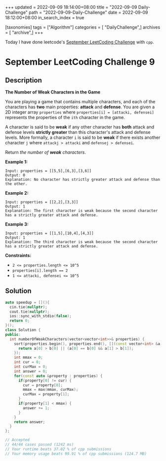 +++
updated = 2022-09-09 18:14:00+08:00
title = "2022-09-09 Daily-Challenge"
path = "2022-09-09-Daily-Challenge"
date = 2022-09-09 18:12:00+08:00
in_search_index = true

[taxonomies]
tags = ["Algorithm"]
categories = [ "DailyChallenge",]
archives = [ "archive",]
+++

Today I have done leetcode's [September LeetCoding Challenge](https://leetcode.com/problems/the-number-of-weak-characters-in-the-game/) with `cpp`.

<!-- more -->

# September LeetCoding Challenge 9

## Description

**The Number of Weak Characters in the Game**

You are playing a game that contains multiple characters, and each of the characters has **two** main properties: **attack** and **defense**. You are given a 2D integer array `properties` where `properties[i] = [attacki, defensei]` represents the properties of the `ith` character in the game.

A character is said to be **weak** if any other character has **both** attack and defense levels **strictly greater** than this character's attack and defense levels. More formally, a character `i` is said to be **weak** if there exists another character `j` where `attackj > attacki` and `defensej > defensei`.

Return *the number of **weak** characters*.

 

**Example 1:**

```
Input: properties = [[5,5],[6,3],[3,6]]
Output: 0
Explanation: No character has strictly greater attack and defense than the other.
```

**Example 2:**

```
Input: properties = [[2,2],[3,3]]
Output: 1
Explanation: The first character is weak because the second character has a strictly greater attack and defense.
```

**Example 3:**

```
Input: properties = [[1,5],[10,4],[4,3]]
Output: 1
Explanation: The third character is weak because the second character has a strictly greater attack and defense.
```

 

**Constraints:**

- `2 <= properties.length <= 10^5`
- `properties[i].length == 2`
- `1 <= attacki, defensei <= 10^5`

## Solution

``` cpp
auto speedup = [](){
  cin.tie(nullptr);
  cout.tie(nullptr);
  ios::sync_with_stdio(false);
  return 0;
}();
class Solution {
public:
  int numberOfWeakCharacters(vector<vector<int>>& properties) {
    sort(properties.begin(), properties.end(), [](const vector<int> &a, const vector<int> &b){
      return a[0] > b[0] || (a[0] == b[0] && a[1] > b[1]);
    });
    int mmax = 0;
    int cur = 0;
    int curMax = 0;
    int answer = 0;
    for(const auto &property : properties) {
      if(property[0] != cur) {
        cur = property[0];
        mmax = max(mmax, curMax);
        curMax = property[1];
      }
      if(property[1] < mmax) {
        answer += 1;
      }
    }
    return answer;
  }
};

// Accepted
// 44/44 cases passed (1242 ms)
// Your runtime beats 37.02 % of cpp submissions
// Your memory usage beats 99.91 % of cpp submissions (124.7 MB)
```
